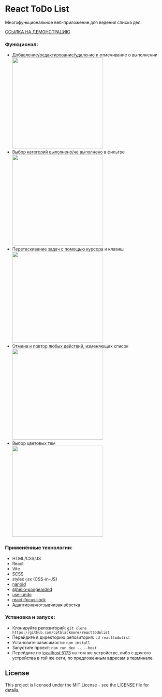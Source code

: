 <h1>React ToDo List</h1>
<p>Многофункциональное веб-приложение для ведения списка дел.</p>
<a href="https://cptblackmore-reacttodolist.netlify.app/">ССЫЛКА НА ДЕМОНСТРАЦИЮ</a>
<h3>Функционал:</h3>
<ul>
  <li>Добавление/редактирование/удаление и отмечивание о выполнении <br/> <img src="https://github.com/user-attachments/assets/3c22bb67-a631-44a9-aaa1-0f0bedd7021c" width="300px"/></li>
  <li>Выбор категорий выполнено/не выполнено в фильтре <br/><img src="https://github.com/user-attachments/assets/219c96c3-542d-47e0-a28d-563adac6667a" width="300px"/></li>
  <li>Перетаскивание задач с помощью курсора и клавиш <br/><img src="https://github.com/user-attachments/assets/a86690d8-026b-477f-abd2-ba47c1080f7a" width="300px"/></li>
  <li>Отмена и повтор любых действий, изменяющих список <br/><img src="https://github.com/user-attachments/assets/27753b1a-b295-4bfe-8a45-816501aea91c" width="300px"/></li>
  <li>Выбор цветовых тем <br/><img src="https://github.com/user-attachments/assets/8c3bad21-65f2-4c96-b1c2-cbe15f4e0160" width="300px"/></li>
</ul>
<h3>Применённые технологии:</h3>
<ul>
  <li>HTML/CSS/JS</li>
  <li>React</li>
  <li>Vite</li>
  <li>SCSS</li>
  <li>styled-jsx (CSS-in-JS)</li>
  <li><a href="https://github.com/ai/nanoid">nanoid</a></li>
  <li><a href="https://github.com/hello-pangea/dnd">@hello-pangea/dnd</a></li>
  <li><a href="https://github.com/homerchen19/use-undo">use-undo</a></li>
  <li><a href="https://github.com/theKashey/react-focus-lock">react-focus-lock</a></li>
  <li>Адаптивная/отзывчивая вёрстка</li>
</ul>
<h3>Установка и запуск:</h3>
<ul>
  <li>Клонируйте репозиторий: <code>git clone https://github.com/cptblackmore/reacttodolist</code></li>
  <li>Перейдите в директорию репозитория: <code>cd reacttodolist</code></li>
  <li>Установите зависимости: <code>npm install</code></li>
  <li>Запустите проект: <code>npm run dev -- --host</code></li>
  <li>Перейдите по <a href="http://localhost:5173/"/>localhost:5173</a> на том же устройстве, либо с другого устройства в той же сети, по предложенным адресам в терминале.</li>
</ul>

<h2>License</h2>

This project is licensed under the MIT License - see the [LICENSE](./LICENSE) file for details.

